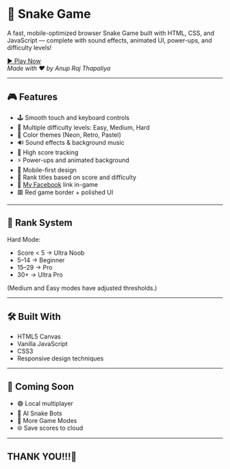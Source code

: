 
# 🐍 Snake Game

A fast, mobile-optimized browser Snake Game built with HTML, CSS, and JavaScript — complete with sound effects, animated UI, power-ups, and difficulty levels!

[▶️ Play Now](https://anupx-code.github.io/AnupOP/)  
_Made with ❤️ by Anup Raj Thapaliya_

---

## 🎮 Features

- 🕹️ Smooth touch and keyboard controls  
- 🚀 Multiple difficulty levels: Easy, Medium, Hard  
- 🎨 Color themes (Neon, Retro, Pastel)  
- 🔊 Sound effects & background music  
- 💯 High score tracking  
- ⚡ Power-ups and animated background  
- 📱 Mobile-first design  
- 🧠 Rank titles based on score and difficulty  
- 🔗 [My Facebook](https://www.facebook.com/anupOK11) link in-game  
- 🟥 Red game border + polished UI  

---

## 🧠 Rank System

Hard Mode:
- Score < 5 → Ultra Noob  
- 5–14 → Beginner  
- 15–29 → Pro  
- 30+ → Ultra Pro  

(Medium and Easy modes have adjusted thresholds.)

---

## 🛠️ Built With

- HTML5 Canvas  
- Vanilla JavaScript  
- CSS3  
- Responsive design techniques  

---

## 🧩 Coming Soon

- 🟢 Local multiplayer
- 🧠 AI Snake Bots
- 👾 More Game Modes
- 🌐 Save scores to cloud

---

## THANK YOU!!!🎉
